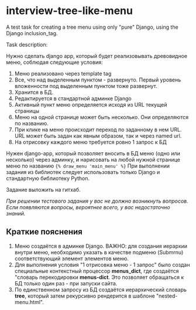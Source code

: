 # interview-tree-like-menu
A test task for creating a tree menu using only "pure" Django, using the Django inclusion_tag.

Task description:

Нужно сделать django app, который будет реализовывать древовидное меню, соблюдая следующие условия:
1) Меню реализовано через template tag
2) Все, что над выделенным пунктом - развернуто. Первый уровень вложенности под выделенным пунктом тоже развернут.
3) Хранится в БД.
4) Редактируется в стандартной админке Django
5) Активный пункт меню определяется исходя из URL текущей страницы
6) Меню на одной странице может быть несколько. Они определяются по названию.
7) При клике на меню происходит переход по заданному в нем URL. URL может быть задан как явным образом, так и через named url.
8) На отрисовку каждого меню требуется ровно 1 запрос к БД

Нужен django-app, который позволяет вносить в БД меню (одно или несколько) через админку, и нарисовать на любой нужной 
странице меню по названию ```{% draw_menu 'main_menu' %}```
При выполнении задания из библиотек следует использовать только Django и стандартную библиотеку Python.

Задание выложить на гитхаб.

*При решении тестового задания у вас не должно возникнуть вопросов. 
Если появляются вопросы, вероятнее всего, у вас недостаточно знаний.*

## Краткие пояснения
1) Меню создаётся в админке Django. ВАЖНО: для создания иерархии внутри меню, необходимо указать в качестве подменю (Submrnu) соответствующий элемент элементов меню.
2) Для выполнения условия "1 отрисовка меню - 1 запрос" было создан специальные контекстный процессор **menus_dict**, где создаётся "словарь перекодировки **menus-dict**. Это позволяет обращаться к БД только один раз - при запуски сайта.
3) По единственном запросу из БД создаётся иерархический словарь **tree**, который затем рекурсивно рендерится в шаблоне "nested-menu.html".

